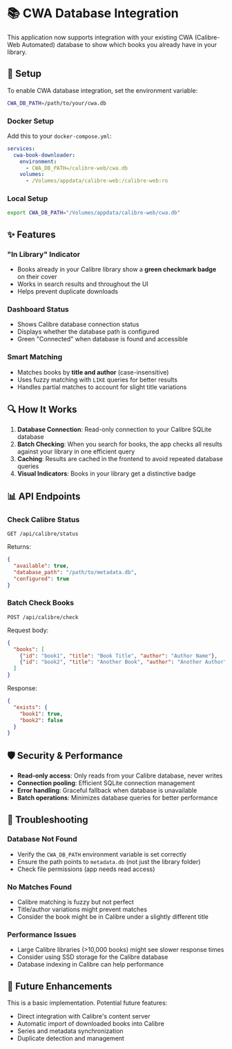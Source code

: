 # 📚 CWA Database Integration

This application now supports integration with your existing CWA (Calibre-Web Automated) database to show which books you already have in your library.

## 🔧 Setup

To enable CWA database integration, set the environment variable:

```bash
CWA_DB_PATH=/path/to/your/cwa.db
```

### Docker Setup

Add this to your `docker-compose.yml`:

```yaml
services:
  cwa-book-downloader:
    environment:
      - CWA_DB_PATH=/calibre-web/cwa.db
    volumes:
      - /Volumes/appdata/calibre-web:/calibre-web:ro
```

### Local Setup

```bash
export CWA_DB_PATH="/Volumes/appdata/calibre-web/cwa.db"
```

## ✨ Features

### "In Library" Indicator
- Books already in your Calibre library show a **green checkmark badge** on their cover
- Works in search results and throughout the UI
- Helps prevent duplicate downloads

### Dashboard Status
- Shows Calibre database connection status
- Displays whether the database path is configured
- Green "Connected" when database is found and accessible

### Smart Matching
- Matches books by **title and author** (case-insensitive)
- Uses fuzzy matching with `LIKE` queries for better results
- Handles partial matches to account for slight title variations

## 🔍 How It Works

1. **Database Connection**: Read-only connection to your Calibre SQLite database
2. **Batch Checking**: When you search for books, the app checks all results against your library in one efficient query
3. **Caching**: Results are cached in the frontend to avoid repeated database queries
4. **Visual Indicators**: Books in your library get a distinctive badge

## 📊 API Endpoints

### Check Calibre Status
```http
GET /api/calibre/status
```

Returns:
```json
{
  "available": true,
  "database_path": "/path/to/metadata.db",
  "configured": true
}
```

### Batch Check Books
```http
POST /api/calibre/check
```

Request body:
```json
{
  "books": [
    {"id": "book1", "title": "Book Title", "author": "Author Name"},
    {"id": "book2", "title": "Another Book", "author": "Another Author"}
  ]
}
```

Response:
```json
{
  "exists": {
    "book1": true,
    "book2": false
  }
}
```

## 🛡️ Security & Performance

- **Read-only access**: Only reads from your Calibre database, never writes
- **Connection pooling**: Efficient SQLite connection management
- **Error handling**: Graceful fallback when database is unavailable
- **Batch operations**: Minimizes database queries for better performance

## 🔧 Troubleshooting

### Database Not Found
- Verify the `CWA_DB_PATH` environment variable is set correctly
- Ensure the path points to `metadata.db` (not just the library folder)
- Check file permissions (app needs read access)

### No Matches Found
- Calibre matching is fuzzy but not perfect
- Title/author variations might prevent matches
- Consider the book might be in Calibre under a slightly different title

### Performance Issues
- Large Calibre libraries (>10,000 books) might see slower response times
- Consider using SSD storage for the Calibre database
- Database indexing in Calibre can help performance

## 🚀 Future Enhancements

This is a basic implementation. Potential future features:
- Direct integration with Calibre's content server
- Automatic import of downloaded books into Calibre
- Series and metadata synchronization
- Duplicate detection and management
